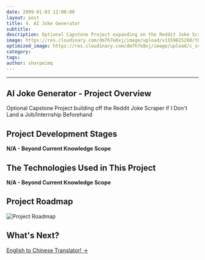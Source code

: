 ```yaml
---
date: 2099-01-03 12:00:00
layout: post
title: 4. AI Joke Generator
subtitle:
description: Optional Capstone Project expanding on the Reddit Joke Scraper, to be pursued if I haven’t secured a job or internship beforehand.
image: https://res.cloudinary.com/dm7h7e8xj/image/upload/v1559825288/theme17_nlndhx.jpg
optimized_image: https://res.cloudinary.com/dm7h7e8xj/image/upload/c_scale,w_380/v1559825288/theme17_nlndhx.jpg
category: 
tags:
author: sharpeimq
---
```

---
## AI Joke Generator - Project Overview
Optional Capstone Project building off the Reddit Joke Scraper if I Don't Land a Job/Internship Beforehand

## Project Development Stages
<strong>N/A - Beyond Current Knowledge Scope</strong> 

## The Technologies Used in This Project
<strong>N/A - Beyond Current Knowledge Scope</strong> 

## Project Roadmap
<img src="{{ site.baseurl }}/assets/img/roadmap.png" alt="Project Roadmap" class="roadmap-img">

## What's Next?  
<a href="{{ site.baseurl }}/english-to-chinese-translator/" class="next-project-link">
  English to Chinese Translator! →
</a>

